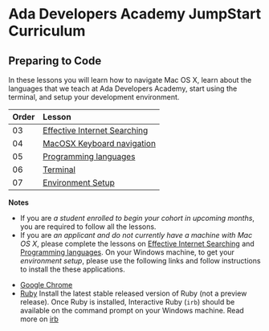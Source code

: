 # Ada Developers Academy JumpStart Curriculum

## Preparing to Code

In these lessons you will learn how to navigate Mac OS X, learn about the languages that we teach at Ada Developers Academy, start using the terminal, and setup your development environment.

| Order | Lesson |
| :--- | :--- |
| 03 | [Effective Internet Searching](./internet-searching/) |
| 04 | [MacOSX Keyboard navigation](./keyboard-navigation/) |
| 05 | [Programming languages](./ada-languages) |
| 06 | [Terminal](./terminal/) |
| 07 | [Environment Setup](./environment-setup/) |

**Notes**
* If you are *a student enrolled to begin your cohort in upcoming months*, you are required to follow all the lessons.
* If you are *an applicant and do not currently have a machine with Mac OS X*, please complete the lessons on [Effective Internet Searching](./internet-searching/) and [Programming languages](./ada-languages). On your Windows machine, to get your *environment setup*, please use the following links and follow instructions to install the these applications.
- [Google Chrome](https://www.google.com/chrome/)
- [Ruby](https://www.ruby-lang.org/en/documentation/installation/#rubyinstaller) Install the latest stable released version of Ruby (not a preview release). Once Ruby is installed, Interactive Ruby (`irb`) should be available on the command prompt on your Windows machine. Read more on [irb](https://github.com/Ada-Developers-Academy/jump-start/tree/master/preparing-to-code/environment-setup#interactive-ruby)
